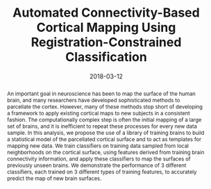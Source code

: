 ---
title: "Automated Connectivity-Based Cortical Mapping Using Registration-Constrained Classification"
authors:
- Kristian M. Eschenburg
- David Haynor
- Tom Grabowski
date: "2018-03-12"
doi: ""

# Schedule page publish date (NOT publication's date).
publishDate: "2018-03-12"

# Publication type.
# Legend: 0 = Uncategorized; 1 = Conference paper; 2 = Journal article;
# 3 = Preprint / Working Paper; 4 = Report; 5 = Book; 6 = Book section;
# 7 = Thesis; 8 = Patent
publication_types: ["1"]

# Publication name and optional abbreviated publication name.
publication: ""
publication_short: ""

abstract: "An important goal in neuroscience has been to map the surface of the human brain, and many researchers have developed sophisticated methods to parcellate the cortex. However, many of these methods stop short of developing a framework to apply existing cortical maps to new subjects in a consistent fashion. The computationally complex step is often the initial mapping of a large set of brains, and it is inefficient to repeat these processes for every new data sample. In this analysis, we propose the use of a library of training brains to build a statistical model of the parcellated cortical surface and to act as templates for mapping new data. We train classifiers on training data sampled from local neighborhoods on the cortical surface, using features derived from training brain connectivity information, and apply these classifiers to map the surfaces of previously unseen brains. We demonstrate the performance of 3 different classifiers, each trained on 3 different types of training features, to accurately predict the map of new brain surfaces."

# Summary. An optional shortened abstract.
summary: In this analysis, we propose the use of a library of training brains to build a statistical model of the parcellated cortical surface to act as templates for mapping new MRI data.

tags:
- clustering
- deep learning
- segmentation
- Human Connectome Project
featured: true

links:
- name: Paper
  url: https://spie.org/Publications/Proceedings/Paper/10.1117/12.2293968
url_pdf: ''
url_code: ''
url_dataset: ''
url_poster: ''
url_project: ''
url_slides: ''
url_source: ''
url_video: ''

# Featured image
# To use, add an image named `featured.jpg/png` to your page's folder. 
image:
  caption: ""
  focal_point: ""
  preview_only: false

# Associated Projects (optional).
#   Associate this publication with one or more of your projects.
#   Simply enter your project's folder or file name without extension.
#   E.g. `internal-project` references `content/project/internal-project/index.md`.
#   Otherwise, set `projects: []`.
# projects:
# - internal-project

# Slides (optional).
#   Associate this publication with Markdown slides.
#   Simply enter your slide deck's filename without extension.
#   E.g. `slides: "example"` references `content/slides/example/index.md`.
#   Otherwise, set `slides: ""`.
# slides: example
---